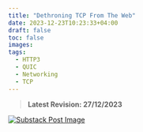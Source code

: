 ```yaml
---
title: "Dethroning TCP From The Web"
date: 2023-12-23T10:23:33+04:00
draft: false
toc: false
images:
tags:
  - HTTP3
  - QUIC
  - Networking
  - TCP
---
```


> **Latest Revision: 27/12/2023**

[![Substack Post Image](/img/PostPreview.png)](https://open.substack.com/pub/thoughtfulvoyage/p/dethroning-tcp-from-the-web?r=2n7tf4&utm_campaign=post&utm_medium=web&showWelcome=true)